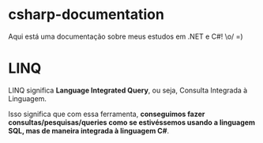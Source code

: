 # csharp-documentation
Aqui está uma documentação sobre meus estudos em .NET e C#! \o/  =)

<h1>LINQ</h1>

LINQ significa <strong>Language Integrated Query</strong>, ou seja, Consulta Integrada à Linguagem. 

Isso significa que com essa ferramenta, <strong>conseguimos fazer consultas/pesquisas/queries como se estivéssemos usando a linguagem SQL, mas de maneira integrada à linguagem C#</strong>.
